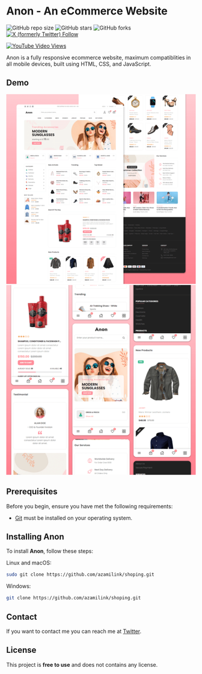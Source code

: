# Anon - An eCommerce Website

![GitHub repo size](https://img.shields.io/github/repo-size/codewithsadee/anon-ecommerce-website)
![GitHub stars](https://img.shields.io/github/stars/codewithsadee/anon-ecommerce-website?style=social)
![GitHub forks](https://img.shields.io/github/forks/codewithsadee/anon-ecommerce-website?style=social)
[![X (formerly Twitter) Follow](https://img.shields.io/twitter/follow/azamilink)](https://twitter.com/intent/follow?screen_name=azamilink)

[![YouTube Video Views](https://img.shields.io/youtube/views/3l8Lob4ysI0?style=social)](https://youtube.com/@azamiwandy)

Anon is a fully responsive ecommerce website, maximum compatiblities in all mobile devices, built using HTML, CSS, and JavaScript.

## Demo

![Anon Desktop Demo](./website-demo-image/desktop.png "Desktop Demo")
![Anon Mobile Demo](./website-demo-image/mobile.png "Mobile Demo")

## Prerequisites

Before you begin, ensure you have met the following requirements:

-   [Git](https://git-scm.com/downloads "Download Git") must be installed on your operating system.

## Installing Anon

To install **Anon**, follow these steps:

Linux and macOS:

```bash
sudo git clone https://github.com/azamilink/shoping.git
```

Windows:

```bash
git clone https://github.com/azamilink/shoping.git
```

## Contact

If you want to contact me you can reach me at [Twitter](https://www.twitter.com/azamilink).

## License

This project is **free to use** and does not contains any license.
